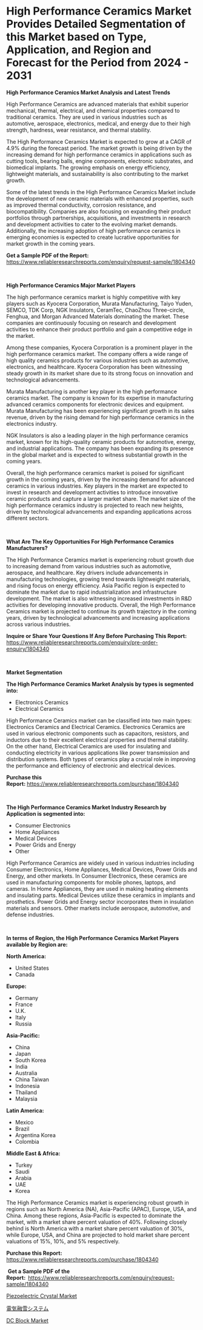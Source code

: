 <p><h1>High Performance Ceramics Market Provides Detailed Segmentation of this Market based on Type, Application, and Region and Forecast for the Period from 2024 - 2031</h1></p><p><strong>High Performance Ceramics Market Analysis and Latest Trends</strong></p>
<p><p>High Performance Ceramics are advanced materials that exhibit superior mechanical, thermal, electrical, and chemical properties compared to traditional ceramics. They are used in various industries such as automotive, aerospace, electronics, medical, and energy due to their high strength, hardness, wear resistance, and thermal stability.</p><p>The High Performance Ceramics Market is expected to grow at a CAGR of 4.9% during the forecast period. The market growth is being driven by the increasing demand for high performance ceramics in applications such as cutting tools, bearing balls, engine components, electronic substrates, and biomedical implants. The growing emphasis on energy efficiency, lightweight materials, and sustainability is also contributing to the market growth.</p><p>Some of the latest trends in the High Performance Ceramics Market include the development of new ceramic materials with enhanced properties, such as improved thermal conductivity, corrosion resistance, and biocompatibility. Companies are also focusing on expanding their product portfolios through partnerships, acquisitions, and investments in research and development activities to cater to the evolving market demands. Additionally, the increasing adoption of high performance ceramics in emerging economies is expected to create lucrative opportunities for market growth in the coming years.</p></p>
<p><strong>Get a Sample PDF of the Report:&nbsp;</strong> <a href="https://www.reliableresearchreports.com/enquiry/request-sample/1804340">https://www.reliableresearchreports.com/enquiry/request-sample/1804340</a></p>
<p>&nbsp;</p>
<p><strong>High Performance Ceramics Major Market Players</strong></p>
<p><p>The high performance ceramics market is highly competitive with key players such as Kyocera Corporation, Murata Manufacturing, Taiyo Yuden, SEMCO, TDK Corp, NGK Insulators, CeramTec, ChaoZhou Three-circle, Fenghua, and Morgan Advanced Materials dominating the market. These companies are continuously focusing on research and development activities to enhance their product portfolio and gain a competitive edge in the market.</p><p>Among these companies, Kyocera Corporation is a prominent player in the high performance ceramics market. The company offers a wide range of high quality ceramics products for various industries such as automotive, electronics, and healthcare. Kyocera Corporation has been witnessing steady growth in its market share due to its strong focus on innovation and technological advancements.</p><p>Murata Manufacturing is another key player in the high performance ceramics market. The company is known for its expertise in manufacturing advanced ceramics components for electronic devices and equipment. Murata Manufacturing has been experiencing significant growth in its sales revenue, driven by the rising demand for high performance ceramics in the electronics industry.</p><p>NGK Insulators is also a leading player in the high performance ceramics market, known for its high-quality ceramic products for automotive, energy, and industrial applications. The company has been expanding its presence in the global market and is expected to witness substantial growth in the coming years.</p><p>Overall, the high performance ceramics market is poised for significant growth in the coming years, driven by the increasing demand for advanced ceramics in various industries. Key players in the market are expected to invest in research and development activities to introduce innovative ceramic products and capture a larger market share. The market size of the high performance ceramics industry is projected to reach new heights, driven by technological advancements and expanding applications across different sectors.</p></p>
<p>&nbsp;</p>
<p><strong>What Are The Key Opportunities For High Performance Ceramics Manufacturers?</strong></p>
<p><p>The High Performance Ceramics market is experiencing robust growth due to increasing demand from various industries such as automotive, aerospace, and healthcare. Key drivers include advancements in manufacturing technologies, growing trend towards lightweight materials, and rising focus on energy efficiency. Asia Pacific region is expected to dominate the market due to rapid industrialization and infrastructure development. The market is also witnessing increased investments in R&D activities for developing innovative products. Overall, the High Performance Ceramics market is projected to continue its growth trajectory in the coming years, driven by technological advancements and increasing applications across various industries.</p></p>
<p><strong>Inquire or Share Your Questions If Any Before Purchasing This Report:</strong> <a href="https://www.reliableresearchreports.com/enquiry/pre-order-enquiry/1804340">https://www.reliableresearchreports.com/enquiry/pre-order-enquiry/1804340</a></p>
<p>&nbsp;</p>
<p><strong>Market Segmentation</strong></p>
<p><strong>The High Performance Ceramics Market Analysis by types is segmented into:</strong></p>
<p><ul><li>Electronics Ceramics</li><li>Electrical Ceramics</li></ul></p>
<p><p>High Performance Ceramics market can be classified into two main types: Electronics Ceramics and Electrical Ceramics. Electronics Ceramics are used in various electronic components such as capacitors, resistors, and inductors due to their excellent electrical properties and thermal stability. On the other hand, Electrical Ceramics are used for insulating and conducting electricity in various applications like power transmission and distribution systems. Both types of ceramics play a crucial role in improving the performance and efficiency of electronic and electrical devices.</p></p>
<p><strong>Purchase this Report:&nbsp;</strong><a href="https://www.reliableresearchreports.com/purchase/1804340">https://www.reliableresearchreports.com/purchase/1804340</a></p>
<p>&nbsp;</p>
<p><strong>The High Performance Ceramics Market Industry Research by Application is segmented into:</strong></p>
<p><ul><li>Consumer Electronics</li><li>Home Appliances</li><li>Medical Devices</li><li>Power Grids and Energy</li><li>Other</li></ul></p>
<p><p>High Performance Ceramics are widely used in various industries including Consumer Electronics, Home Appliances, Medical Devices, Power Grids and Energy, and other markets. In Consumer Electronics, these ceramics are used in manufacturing components for mobile phones, laptops, and cameras. In Home Appliances, they are used in making heating elements and insulating parts. Medical Devices utilize these ceramics in implants and prosthetics. Power Grids and Energy sector incorporates them in insulation materials and sensors. Other markets include aerospace, automotive, and defense industries.</p></p>
<p>&nbsp;</p>
<p><strong>In terms of Region, the High Performance Ceramics Market Players available by Region are:</strong></p>
<p>
    <p> <strong> North America: </strong>
        <ul>
            <li>United States</li>
            <li>Canada</li>
        </ul>
        </p> 
    <p> <strong> Europe: </strong>
        <ul>
            <li>Germany</li>
            <li>France</li>
            <li>U.K.</li>
            <li>Italy</li>
            <li>Russia</li>
        </ul>
        </p> 
    <p> <strong> Asia-Pacific: </strong>
        <ul>
            <li>China</li>
            <li>Japan</li>
            <li>South Korea</li>
            <li>India</li>
            <li>Australia</li>
            <li>China Taiwan</li>
            <li>Indonesia</li>
            <li>Thailand</li>
            <li>Malaysia</li>
        </ul>
        </p> 
    <p> <strong> Latin America: </strong>
        <ul>
            <li>Mexico</li>
            <li>Brazil</li>
            <li>Argentina Korea</li>
            <li>Colombia</li>
        </ul>
        </p> 
    <p> <strong> Middle East & Africa: </strong>
        <ul>
            <li>Turkey</li>
            <li>Saudi</li>
            <li>Arabia</li>
            <li>UAE</li>
            <li>Korea</li>
        </ul>
    </p>
    </p>
<p><p>The High Performance Ceramics market is experiencing robust growth in regions such as North America (NA), Asia-Pacific (APAC), Europe, USA, and China. Among these regions, Asia-Pacific is expected to dominate the market, with a market share percent valuation of 40%. Following closely behind is North America with a market share percent valuation of 30%, while Europe, USA, and China are projected to hold market share percent valuations of 15%, 10%, and 5% respectively.</p></p>
<p><strong>Purchase this Report: </strong><a href="https://www.reliableresearchreports.com/purchase/1804340">https://www.reliableresearchreports.com/purchase/1804340</a></p>
<p>&nbsp;<strong>Get a Sample PDF of the Report:&nbsp;&nbsp;</strong><a href="https://www.reliableresearchreports.com/enquiry/request-sample/1804340">https://www.reliableresearchreports.com/enquiry/request-sample/1804340</a></p>
<p><strong></strong></p>
<p><p><a href="https://github.com/bmorecock/Market-Research-Report-List-2/blob/main/piezoelectric-crystal-market.md">Piezoelectric Crystal Market</a></p><p><a href="https://medium.com/@rexkhler2023/%E9%9B%BB%E6%B0%97%E5%BC%8F%E9%99%A4%E9%9B%AA%E3%82%B7%E3%82%B9%E3%83%86%E3%83%A0%E3%81%AE%E5%B8%82%E5%A0%B4%E8%A6%8F%E6%A8%A1%E3%81%AF-%E4%B8%96%E7%95%8C%E7%94%A3%E6%A5%AD%E3%81%A7%E6%9C%80%E9%81%A9%E3%81%AA%E3%83%9E%E3%83%BC%E3%82%B1%E3%83%86%E3%82%A3%E3%83%B3%E3%82%B0%E3%83%81%E3%83%A3%E3%83%8D%E3%83%AB%E3%82%92%E7%A4%BA%E3%81%97%E3%81%A6%E3%81%84%E3%81%BE%E3%81%99-29a2553d8ecf">電気融雪システム</a></p><p><a href="https://github.com/jsmusil/Market-Research-Report-List-2/blob/main/dc-block-market.md">DC Block Market</a></p></p>